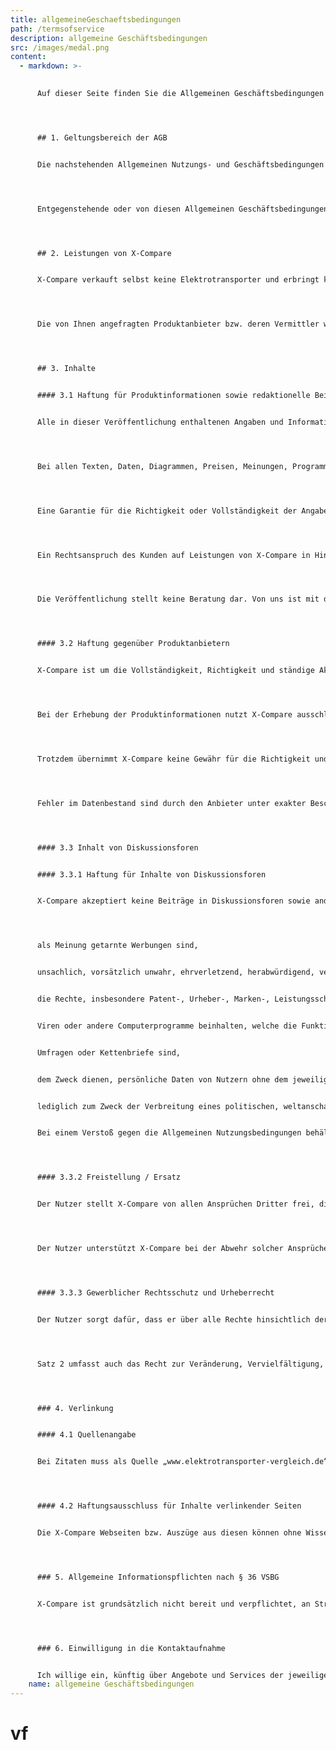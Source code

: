 ```yaml
---
title: allgemeineGeschaeftsbedingungen
path: /termsofservice
description: allgemeine Geschäftsbedingungen
src: /images/medal.png
content:
  - markdown: >-
      

      Auf dieser Seite finden Sie die Allgemeinen Geschäftsbedingungen (AGB) der [www.elektrotransporter-vergleich.de](http://www.elektrotransporter-vergleich.de), X-Compare UG (nachfolgend X-Compare).




      ## 1. Geltungsbereich der AGB


      Die nachstehenden Allgemeinen Nutzungs- und Geschäftsbedingungen gelten für sämtliche zwischen der X-Compare und dem Interessenten entstehenden Rechtsverhältnisse sowie für jegliche Nutzung der von X-Compare zur Verfügung gestellten Internetseiten, Leistungen, insbesondere Berechnungen, Konditionen und sonstige Daten.




      Entgegenstehende oder von diesen Allgemeinen Geschäftsbedingungen abweichende Bedingungen haben keine Geltung.




      ## 2. Leistungen von X-Compare


      X-Compare verkauft selbst keine Elektrotransporter und erbringt keine diesbezüglichen individuellen Beratungsleistungen. X-Compare fungiert lediglich als sogenannter Tippgeber, das heißt, unsere Tätigkeit besteht alleine darin, allgemeine Kundendaten (Name, Anschrift, Telefonnummer, Verwendungszweck, Einsatzort und Anzahl der gewünschten Fahrzeuge, Branche und Zeitpunkt der geplanten Anschaffung) aufzunehmen und den Kontakt zwischen Ihnen und dem jeweiligen Produktanbieter oder dessen Vermittler herzustellen.




      Die von Ihnen angefragten Produktanbieter bzw. deren Vermittler werden Ihnen, basierend auf Ihren Angaben, auf Sie zugeschnittene Produkte unverbindlich anbieten. Sie entscheiden selbst, welches Angebot Sie annehmen möchten. Unsere Produktpartner leiten nach Ihrem Einverständnis alle weiteren Schritte in die Wege. Sämtliche nach dem Gesetz im Zusammenhang mit dem Vertragsschluss erforderlichen Informationen werden Ihnen von dem Vermittler und/oder den Händlern übermittelt. X-Compare erhält für seinen Service Provisionen von den Händlern oder Anbietern.




      ## 3. Inhalte


      #### 3.1 Haftung für Produktinformationen sowie redaktionelle Beiträge gegenüber Nutzern


      Alle in dieser Veröffentlichung enthaltenen Angaben und Informationen beruhen auf öffentlich zugänglichen Quellen, welche X-Compare und alle anderen Anbieter auf diesem Server für zuverlässig halten.




      Bei allen Texten, Daten, Diagrammen, Preisen, Meinungen, Programmen oder sonstigen Informationen bleiben Irrtümer vorbehalten.




      Eine Garantie für die Richtigkeit oder Vollständigkeit der Angaben können wir nicht übernehmen. Keine Information ist als eine Garantieaussage zu verstehen. Die Nutzung erfolgt auf eigenes Risiko. Auch für die Verwendung dieser Publikation oder deren Inhalt durch Dritte übernehmen wir keine Haftung.




      Ein Rechtsanspruch des Kunden auf Leistungen von X-Compare in Hinblick auf die bereitgestellten Datenbanken besteht nicht. Die Nutzungsmöglichkeiten können insbesondere bei Arbeiten an dem Onlineangebot eingeschränkt und unterbrochen sein.




      Die Veröffentlichung stellt keine Beratung dar. Von uns ist mit der Internetdokumentation eine Verkaufsberatung nicht beabsichtigt.




      #### 3.2 Haftung gegenüber Produktanbietern


      X-Compare ist um die Vollständigkeit, Richtigkeit und ständige Aktualisierung des zugrunde liegenden Datenmaterials bemüht, aber nicht zu dieser verpflichtet.




      Bei der Erhebung der Produktinformationen nutzt X-Compare ausschließlich öffentlich zugängliche Quelle. Die Erhebung erfolgt mit größtmöglicher Sorgfalt.




      Trotzdem übernimmt X-Compare keine Gewähr für die Richtigkeit und Vollständigkeit des Datenmaterials.




      Fehler im Datenbestand sind durch den Anbieter unter exakter Beschreibung unverzüglich an X-Compare zu melden.




      #### 3.3 Inhalt von Diskussionsforen


      #### 3.3.1 Haftung für Inhalte von Diskussionsforen


      X-Compare akzeptiert keine Beiträge in Diskussionsforen sowie anderweitige Inhalte, die




      als Meinung getarnte Werbungen sind,


      unsachlich, vorsätzlich unwahr, ehrverletzend, herabwürdigend, verleumderisch, sittlich anstößig oder pornographisch sind oder einen sonstigen Straftatbestand erfüllen,


      die Rechte, insbesondere Patent-, Urheber-, Marken-, Leistungsschutz-, Kennzeichenrechte Dritter verletzen,


      Viren oder andere Computerprogramme beinhalten, welche die Funktionsweise fremder Computer beeinträchtigen,


      Umfragen oder Kettenbriefe sind,


      dem Zweck dienen, persönliche Daten von Nutzern ohne dem jeweiligen ausdrücklichen Einverständnis zu insbesondere geschäftlichen Zwecken zu sammeln, zu speichern, oder zu nutzen. Dies gilt auch, ohne dass Inhalte eingestellt werden,


      lediglich zum Zweck der Verbreitung eines politischen, weltanschaulichen oder religiösen Bekenntnisses erfolgt.


      Bei einem Verstoß gegen die Allgemeinen Nutzungsbedingungen behält sich X-Compare vor, Beiträge ohne Angabe von Gründen zu entfernen. Die Verfolgung strafrechtlicher Konsequenzen jeder Art bleibt hiervon unberührt.




      #### 3.3.2 Freistellung / Ersatz


      Der Nutzer stellt X-Compare von allen Ansprüchen Dritter frei, die diese gegen X-Compare aufgrund der vom Nutzer zur Veröffentlichung übermittelten Inhalte gegen X-Compare geltend machen. Die Rechtsverteidigung gegen derartige Ansprüche bleibt X-Compare vorbehalten.




      Der Nutzer unterstützt X-Compare bei der Abwehr solcher Ansprüche, insbesondere durch sämtliche zur Verteidigung erforderlichen Informationen. Der Nutzer ist zum Ersatz des Schadens verpflichtet, der X-Compare durch die erfolgreiche Inanspruchnahme durch Dritte entsteht. Hierzu zählen auch Kosten der Rechtsverfolgung.




      #### 3.3.3 Gewerblicher Rechtsschutz und Urheberrecht


      Der Nutzer sorgt dafür, dass er über alle Rechte hinsichtlich der von ihm zur Veröffentlichung in den Diskussionsforen bereitgestellten Inhalte verfügt und dadurch keine Rechte Dritter verletzt werden. Er räumt X-Compare hiermit unwiderruflich das räumlich und zeitlich unbeschränkte Recht zur Nutzung und Verwertung der von ihm bereitgestellten Inhalte ein.




      Satz 2 umfasst auch das Recht zur Veränderung, Vervielfältigung, Übersendung, öffentlichen Wiedergabe, Veröffentlichung, Weiterentwicklung, Übertragung der Nutzungsrechte auf Dritte ohne Anspruch auf Vergütung. Die anderweitige Veröffentlichung der vom Nutzer übertragenen Inhalte durch ihn oder Dritte mit seiner Zustimmung ist zulässig.




      ### 4. Verlinkung


      #### 4.1 Quellenangabe


      Bei Zitaten muss als Quelle „www.elektrotransporter-vergleich.de“ angegeben werden.




      #### 4.2 Haftungsausschluss für Inhalte verlinkender Seiten


      Die X-Compare Webseiten bzw. Auszüge aus diesen können ohne Wissen von X-Compare mittels „Hyperlinks“ verlinkt werden. Wir und alle anderen Anbieter auf diesem Server übernehmen in diesem Zusammenhang keine Haftung für Informationen und Angaben in Webseiten Dritter. Hierzu zählen auch Kosten der Rechtsverfolgung und Verteidigung.




      ### 5. Allgemeine Informationspflichten nach § 36 VSBG


      X-Compare ist grundsätzlich nicht bereit und verpflichtet, an Streitbeilegungsverfahren vor einer Verbraucherschlichtungsstelle teilzunehmen.




      ### 6. Einwilligung in die Kontaktaufnahme


      Ich willige ein, künftig über Angebote und Services der jeweiligen Anbieter und X-Compare per E-Mail, Telefon, sowie über Facebook, Instagram oder LinkedIn persönlich informiert und beraten zu werden. Diese Einwilligungserklärung kann jederzeit ohne Angabe von Gründen schriftlich oder mittels entsprechender E-Mail an info@elektrotransporter-vergleich.de widerrufen werden.
    name: allgemeine Geschäftsbedingungen
---
```

# vf